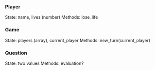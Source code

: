 ### Player
State: name, lives (number)
Methods: lose_life
### Game
State: players (array), current_player
Methods: new_turn(current_player)
### Question
State: two values
Methods: evaluation?
